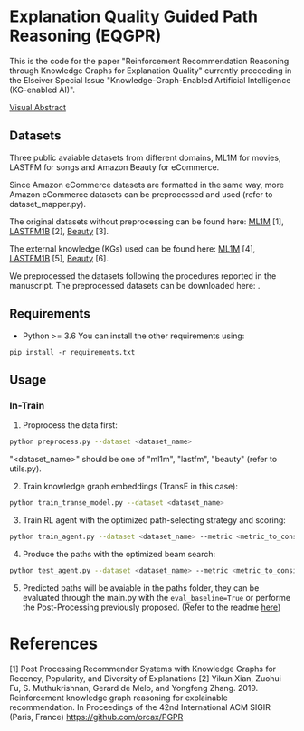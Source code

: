 # Explanation Quality Guided Path Reasoning (EQGPR)
This is the code for the paper "Reinforcement Recommendation Reasoning through Knowledge Graphs for Explanation Quality" currently proceeding in the Elseiver Special Issue "Knowledge-Graph-Enabled Artificial Intelligence (KG-enabled AI)".

[Visual Abstract]()

## Datasets
Three public avaiable datasets from different domains, ML1M for movies, LASTFM for songs and Amazon Beauty for eCommerce.

Since Amazon eCommerce datasets are formatted in the same way, more Amazon eCommerce datasets can be preprocessed and used (refer to dataset_mapper.py).

The original datasets without preprocessing can be found here: [ML1M]() [1], [LASTFM1B]() [2], [Beauty]() [3].

The external knowledge (KGs) used can be found here: [ML1M]() [4], [LASTFM1B]() [5], [Beauty]() [6].

We preprocessed the datasets following the procedures reported in the manuscript. The preprocessed datasets can be downloaded here: []().

## Requirements
- Python >= 3.6
You can install the other requirements using: 
```
pip install -r requirements.txt
```

## Usage

### In-Train

1. Proprocess the data first:
```bash
python preprocess.py --dataset <dataset_name>
```
"<dataset_name>" should be one of "ml1m", "lastfm", "beauty" (refer to utils.py).

2. Train knowledge graph embeddings (TransE in this case):
```bash
python train_transe_model.py --dataset <dataset_name>
```

3. Train RL agent with the optimized path-selecting strategy and scoring:
```bash
python train_agent.py --dataset <dataset_name> --metric <metric_to_consider_in_train> --alpha <weight_for_the_metric>
```

4. Produce the paths with the optimized beam search:
```bash
python test_agent.py --dataset <dataset_name> --metric <metric_to_consider_in_train> --alpha <weight_for_the_metric>
```

5. Predicted paths will be avaiable in the paths folder, they can be evaluated through the main.py with the ```eval_baseline=True``` or performe the Post-Processing previously proposed. (Refer to the readme [here](https://github.com/giacoballoccu/PPE-Path-Reasoning-RecSys/blob/main/README.md))

# References
\[1\] Post Processing Recommender Systems with Knowledge Graphs
for Recency, Popularity, and Diversity of Explanations
\[2\] Yikun Xian, Zuohui Fu, S. Muthukrishnan, Gerard de Melo, and Yongfeng Zhang. 2019. Reinforcement knowledge graph reasoning for explainable recommendation. In Proceedings of the 42nd International ACM SIGIR (Paris, France) https://github.com/orcax/PGPR 

